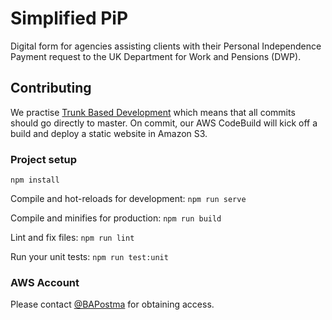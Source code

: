 # Simplified PiP
Digital form for agencies assisting clients with their Personal Independence Payment request to the UK Department for Work and Pensions (DWP).

## Contributing
We practise [Trunk Based Development](https://trunkbaseddevelopment.com) which means that all commits should go directly to master.
On commit, our AWS CodeBuild will kick off a build and deploy a static website in Amazon S3.

### Project setup
`npm install`

Compile and hot-reloads for development: 
`npm run serve`

Compile and minifies for production: 
`npm run build`

Lint and fix files: 
`npm run lint`

Run your unit tests: 
`npm run test:unit`

### AWS Account
Please contact [@BAPostma](https://github.com/BAPostma) for obtaining access.
